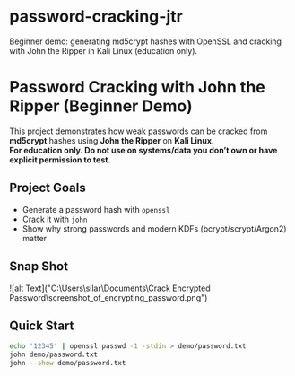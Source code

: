 # password-cracking-jtr
Beginner demo: generating md5crypt hashes with OpenSSL and cracking with John the Ripper in Kali Linux (education only).

# Password Cracking with John the Ripper (Beginner Demo)

This project demonstrates how weak passwords can be cracked from **md5crypt** hashes using **John the Ripper** on **Kali Linux**.  
**For education only. Do not use on systems/data you don’t own or have explicit permission to test.**

## Project Goals
- Generate a password hash with `openssl`
- Crack it with `john`
- Show why strong passwords and modern KDFs (bcrypt/scrypt/Argon2) matter
  
## Snap Shot
![alt Text]("C:\Users\silar\Documents\Crack Encrypted Password\screenshot_of_encrypting_password.png")

## Quick Start
```bash
echo '12345' | openssl passwd -1 -stdin > demo/password.txt
john demo/password.txt
john --show demo/password.txt

